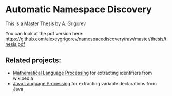 # Automatic Namespace Discovery 
This is a Master Thesis by A. Grigorev 

You can look at the pdf version here: https://github.com/alexeygrigorev/namespacediscovery/raw/master/thesis/thesis.pdf


## Related projects:

- [Mathematical Language Processing](https://github.com/alexeygrigorev/project-mlp) for extracting identifiers from wikipedia 
- [Java Language Processing](https://github.com/alexeygrigorev/JLP) for extracting variable declarations from Java
